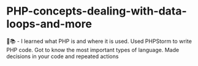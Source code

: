 # PHP-concepts-dealing-with-data-loops-and-more
🌱📚 - I learned what PHP is and where it is used. Used PHPStorm to write PHP code. Got to know the most important types of language. Made decisions in your code and repeated actions
